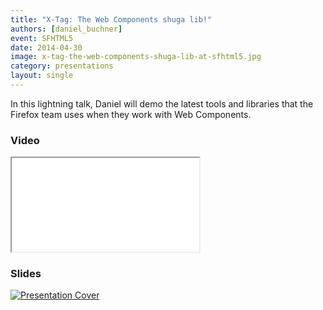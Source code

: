 ```yaml
---
title: "X-Tag: The Web Components shuga lib!"
authors: [daniel_buchner]
event: SFHTML5
date: 2014-04-30
image: x-tag-the-web-components-shuga-lib-at-sfhtml5.jpg
category: presentations
layout: single
---
```


In this lightning talk, Daniel will demo the latest tools and libraries that the
Firefox team uses when they work with Web Components.

<!-- Excerpt -->

### Video

<div class="iframe-wrap">
    <iframe src="//www.youtube.com/embed/iPmN4CvLGJc" itemprop="video"></iframe>
</div>

### Slides

<a href="http://slides.com/danielbuchner/x-tag/">
    <img src="../../img/stories/x-tag-the-web-components-shuga-lib-at-sfhtml5-cover.jpg" alt="Presentation Cover">
</a>
